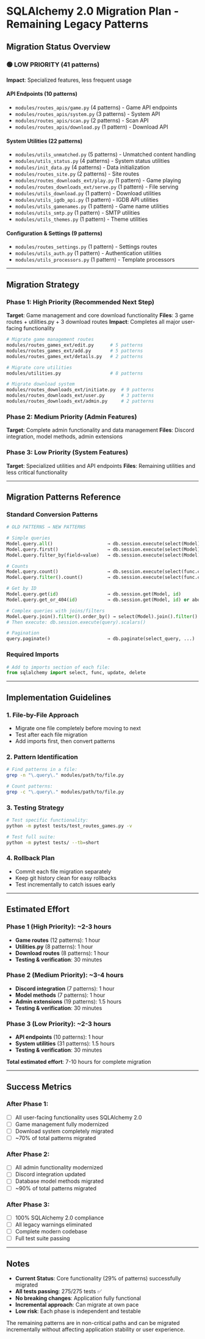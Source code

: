 # SQLAlchemy 2.0 Migration Plan - Remaining Legacy Patterns

## Migration Status Overview


### 🟢 LOW PRIORITY (41 patterns)
**Impact**: Specialized features, less frequent usage

#### API Endpoints (10 patterns)
- `modules/routes_apis/game.py` (4 patterns) - Game API endpoints
- `modules/routes_apis/system.py` (3 patterns) - System API
- `modules/routes_apis/scan.py` (2 patterns) - Scan API
- `modules/routes_apis/download.py` (1 pattern) - Download API

#### System Utilities (22 patterns)
- `modules/utils_unmatched.py` (5 patterns) - Unmatched content handling
- `modules/utils_status.py` (4 patterns) - System status utilities
- `modules/init_data.py` (4 patterns) - Data initialization
- `modules/routes_site.py` (2 patterns) - Site routes
- `modules/routes_downloads_ext/play.py` (1 pattern) - Game playing
- `modules/routes_downloads_ext/serve.py` (1 pattern) - File serving
- `modules/utils_download.py` (1 pattern) - Download utilities
- `modules/utils_igdb_api.py` (1 pattern) - IGDB API utilities
- `modules/utils_gamenames.py` (1 pattern) - Game name utilities
- `modules/utils_smtp.py` (1 pattern) - SMTP utilities
- `modules/utils_themes.py` (1 pattern) - Theme utilities

#### Configuration & Settings (9 patterns)
- `modules/routes_settings.py` (1 pattern) - Settings routes
- `modules/utils_auth.py` (1 pattern) - Authentication utilities
- `modules/utils_processors.py` (1 pattern) - Template processors

---

## Migration Strategy

### Phase 1: High Priority (Recommended Next Step)
**Target**: Game management and core download functionality
**Files**: 3 game routes + utilities.py + 3 download routes
**Impact**: Completes all major user-facing functionality

```bash
# Migrate game management routes
modules/routes_games_ext/edit.py      # 5 patterns
modules/routes_games_ext/add.py       # 5 patterns  
modules/routes_games_ext/details.py   # 2 patterns

# Migrate core utilities
modules/utilities.py                  # 8 patterns

# Migrate download system
modules/routes_downloads_ext/initiate.py  # 9 patterns
modules/routes_downloads_ext/user.py      # 3 patterns
modules/routes_downloads_ext/admin.py     # 2 patterns
```

### Phase 2: Medium Priority (Admin Features)
**Target**: Complete admin functionality and data management
**Files**: Discord integration, model methods, admin extensions

### Phase 3: Low Priority (System Features)  
**Target**: Specialized utilities and API endpoints
**Files**: Remaining utilities and less critical functionality

---

## Migration Patterns Reference

### Standard Conversion Patterns

```python
# OLD PATTERNS → NEW PATTERNS

# Simple queries
Model.query.all()                    → db.session.execute(select(Model)).scalars().all()
Model.query.first()                  → db.session.execute(select(Model)).scalars().first()
Model.query.filter_by(field=value)   → db.session.execute(select(Model).filter_by(field=value)).scalars()

# Counts
Model.query.count()                  → db.session.execute(select(func.count(Model.id))).scalar()
Model.query.filter().count()         → db.session.execute(select(func.count(Model.id)).filter()).scalar()

# Get by ID
Model.query.get(id)                  → db.session.get(Model, id)
Model.query.get_or_404(id)           → db.session.get(Model, id) or abort(404)

# Complex queries with joins/filters
Model.query.join().filter().order_by() → select(Model).join().filter().order_by()
# Then execute: db.session.execute(query).scalars()

# Pagination
query.paginate()                     → db.paginate(select_query, ...)
```

### Required Imports

```python
# Add to imports section of each file:
from sqlalchemy import select, func, update, delete
```

---

## Implementation Guidelines

### 1. File-by-File Approach
- Migrate one file completely before moving to next
- Test after each file migration
- Add imports first, then convert patterns

### 2. Pattern Identification
```bash
# Find patterns in a file:
grep -n "\.query\." modules/path/to/file.py

# Count patterns:
grep -c "\.query\." modules/path/to/file.py
```

### 3. Testing Strategy
```bash
# Test specific functionality:
python -m pytest tests/test_routes_games.py -v

# Test full suite:
python -m pytest tests/ --tb=short
```

### 4. Rollback Plan
- Commit each file migration separately
- Keep git history clean for easy rollbacks
- Test incrementally to catch issues early

---

## Estimated Effort

### Phase 1 (High Priority): ~2-3 hours
- **Game routes** (12 patterns): 1 hour
- **Utilities.py** (8 patterns): 1 hour  
- **Download routes** (8 patterns): 1 hour
- **Testing & verification**: 30 minutes

### Phase 2 (Medium Priority): ~3-4 hours
- **Discord integration** (7 patterns): 1 hour
- **Model methods** (7 patterns): 1 hour
- **Admin extensions** (19 patterns): 1.5 hours
- **Testing & verification**: 30 minutes

### Phase 3 (Low Priority): ~2-3 hours
- **API endpoints** (10 patterns): 1 hour
- **System utilities** (31 patterns): 1.5 hours
- **Testing & verification**: 30 minutes

**Total estimated effort**: 7-10 hours for complete migration

---

## Success Metrics

### After Phase 1:
- [ ] All user-facing functionality uses SQLAlchemy 2.0
- [ ] Game management fully modernized
- [ ] Download system completely migrated
- [ ] ~70% of total patterns migrated

### After Phase 2:
- [ ] All admin functionality modernized
- [ ] Discord integration updated
- [ ] Database model methods migrated
- [ ] ~90% of total patterns migrated

### After Phase 3:
- [ ] 100% SQLAlchemy 2.0 compliance
- [ ] All legacy warnings eliminated
- [ ] Complete modern codebase
- [ ] Full test suite passing

---

## Notes

- **Current Status**: Core functionality (29% of patterns) successfully migrated
- **All tests passing**: 275/275 tests ✅
- **No breaking changes**: Application fully functional
- **Incremental approach**: Can migrate at own pace
- **Low risk**: Each phase is independent and testable

The remaining patterns are in non-critical paths and can be migrated incrementally without affecting application stability or user experience.